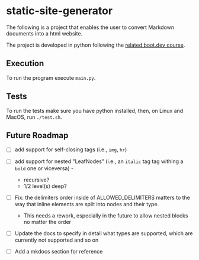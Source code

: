 # static-site-generator

The following is a project that enables the user to convert Markdown documents into a html website.

The project is developed in python following
the [related boot.dev course](https://www.boot.dev/courses/build-static-site-generator-python).

## Execution

To run the program execute `main.py`.

## Tests

To run the tests make sure you have python installed, then, on Linux and MacOS, run `./test.sh`.

## Future Roadmap

- [ ] add support for self-closing tags (i.e., `img`, `hr`)

[//]: # (    <area> - Specifies clickable areas in image maps)

[//]: # (    <base> - Sets base URL for relative links)

[//]: # (    <br> - Creates a line break)

[//]: # (    <col> - Defines column properties in tables)

[//]: # (    <embed> - Embeds external content &#40;like plugins&#41;)

[//]: # (    <hr> - Creates a horizontal rule)

[//]: # (    <img> - Embeds images)

[//]: # (    <input> - Creates form input fields)

[//]: # (    <link> - Links external resources &#40;stylesheets, etc.&#41;)

[//]: # (    <meta> - Provides document metadata)

[//]: # (    <param> - Defines parameters for objects)

[//]: # (    <source> - Specifies media sources)

[//]: # (    <track> - Defines text tracks for media)

[//]: # (    <wbr> - Suggests potential line break points)

- [ ] add support for nested "LeafNodes" (i.e., an `italic` tag tag withing a `bold` one or viceversa) -
    - recursive?
    - 1/2 level(s) deep?

- [ ] Fix: the delimiters order inside of ALLOWED_DELIMITERS matters to the way that inline elements are split into nodes and their type.
    - This needs a rework, especially in the future to allow nested blocks no matter the order

- [ ] Update the docs to specify in detail what types are supported, which are currently not supported and so on

- [ ] Add a mkdocs section for reference
